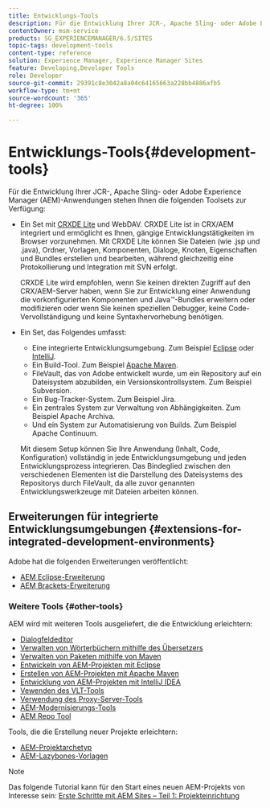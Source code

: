 ```yaml
---
title: Entwicklungs-Tools
description: Für die Entwicklung Ihrer JCR-, Apache Sling- oder Adobe Experience Manager-Anwendungen stehen mehrere Toolsets zur Verfügung.
contentOwner: msm-service
products: SG_EXPERIENCEMANAGER/6.5/SITES
topic-tags: development-tools
content-type: reference
solution: Experience Manager, Experience Manager Sites
feature: Developing,Developer Tools
role: Developer
source-git-commit: 29391c8e3042a8a04c64165663a228bb4886afb5
workflow-type: tm+mt
source-wordcount: '365'
ht-degree: 100%

---
```


# Entwicklungs-Tools{#development-tools}

Für die Entwicklung Ihrer JCR-, Apache Sling- oder Adobe Experience Manager (AEM)-Anwendungen stehen Ihnen die folgenden Toolsets zur Verfügung:

* Ein Set mit [CRXDE Lite](/help/sites-developing/developing-with-crxde-lite.md) und WebDAV. CRXDE Lite ist in CRX/AEM integriert und ermöglicht es Ihnen, gängige Entwicklungstätigkeiten im Browser vorzunehmen. Mit CRXDE Lite können Sie Dateien (wie .jsp und .java), Ordner, Vorlagen, Komponenten, Dialoge, Knoten, Eigenschaften und Bundles erstellen und bearbeiten, während gleichzeitig eine Protokollierung und Integration mit SVN erfolgt.

  CRXDE Lite wird empfohlen, wenn Sie keinen direkten Zugriff auf den CRX/AEM-Server haben, wenn Sie zur Entwicklung einer Anwendung die vorkonfigurierten Komponenten und Java™-Bundles erweitern oder modifizieren oder wenn Sie keinen speziellen Debugger, keine Code-Vervollständigung und keine Syntaxhervorhebung benötigen.

* Ein Set, das Folgendes umfasst:
   * Eine integrierte Entwicklungsumgebung. Zum Beispiel [Eclipse](/help/sites-developing/howto-projects-eclipse.md) oder [IntelliJ](/help/sites-developing/ht-intellij.md).
   * Ein Build-Tool. Zum Beispiel [Apache Maven](/help/sites-developing/ht-projects-maven.md).
   * FileVault, das von Adobe entwickelt wurde, um ein Repository auf ein Dateisystem abzubilden, ein Versionskontrollsystem. Zum Beispiel Subversion.
   * Ein Bug-Tracker-System. Zum Beispiel Jira.
   * Ein zentrales System zur Verwaltung von Abhängigkeiten. Zum Beispiel Apache Archiva.
   * Und ein System zur Automatisierung von Builds. Zum Beispiel Apache Continuum.

  Mit diesem Setup können Sie Ihre Anwendung (Inhalt, Code, Konfiguration) vollständig in jede Entwicklungsumgebung und jeden Entwicklungsprozess integrieren. Das Bindeglied zwischen den verschiedenen Elementen ist die Darstellung des Dateisystems des Repositorys durch FileVault, da alle zuvor genannten Entwicklungswerkzeuge mit Dateien arbeiten können.

## Erweiterungen für integrierte Entwicklungsumgebungen {#extensions-for-integrated-development-environments}

Adobe hat die folgenden Erweiterungen veröffentlicht:

* [AEM Eclipse-Erweiterung](/help/sites-developing/aem-eclipse.md)
* [AEM Brackets-Erweiterung](/help/sites-developing/aem-brackets.md)

### Weitere Tools {#other-tools}

AEM wird mit weiteren Tools ausgeliefert, die die Entwicklung erleichtern:

* [Dialogfeldeditor](/help/sites-developing/dialog-editor.md)
* [Verwalten von Wörterbüchern mithilfe des Übersetzers](/help/sites-developing/i18n-translator.md)
* [Verwalten von Paketen mithilfe von Maven](/help/sites-developing/vlt-mavenplugin.md)
* [Entwickeln von AEM-Projekten mit Eclipse](/help/sites-developing/howto-projects-eclipse.md)
* [Erstellen von AEM-Projekten mit Apache Maven](/help/sites-developing/ht-projects-maven.md)
* [Entwicklung von AEM-Projekten mit IntelliJ IDEA](/help/sites-developing/ht-intellij.md)
* [Vewenden des VLT-Tools](/help/sites-developing/ht-vlttool.md)
* [Verwendung des Proxy-Server-Tools](/help/sites-developing/ht-proxy-server.md)
* [AEM-Modernisierungs-Tools](/help/sites-developing/modernization-tools.md)
* [AEM Repo Tool](/help/sites-developing/aem-repo-tool.md)

Tools, die die Erstellung neuer Projekte erleichtern:

* [AEM-Projektarchetyp](https://github.com/adobe/aem-project-archetype)
* [AEM-Lazybones-Vorlagen](https://github.com/Adobe-Consulting-Services/lazybones-aem-templates)

>[!NOTE]
>
>Das folgende Tutorial kann für den Start eines neuen AEM-Projekts von Interesse sein:
>[Erste Schritte mit AEM Sites – Teil 1: Projekteinrichtung](https://helpx.adobe.com/de/experience-manager/kt/sites/using/getting-started-wknd-tutorial-develop/part1.html)
